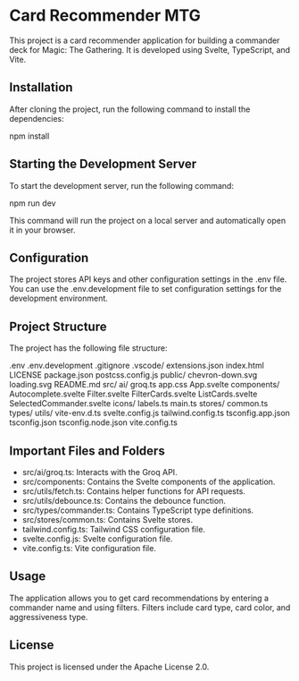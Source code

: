# Card Recommender MTG

This project is a card recommender application for building a commander deck for Magic: The Gathering. It is developed using Svelte, TypeScript, and Vite.

## Installation

After cloning the project, run the following command to install the dependencies:

npm install

## Starting the Development Server

To start the development server, run the following command:

npm run dev

This command will run the project on a local server and automatically open it in your browser.

## Configuration

The project stores API keys and other configuration settings in the .env file. You can use the .env.development file to set configuration settings for the development environment.

## Project Structure

The project has the following file structure:

.env
.env.development
.gitignore
.vscode/
    extensions.json
index.html
LICENSE
package.json
postcss.config.js
public/
    chevron-down.svg
    loading.svg
README.md
src/
    ai/
        groq.ts
    app.css
    App.svelte
    components/
        Autocomplete.svelte
        Filter.svelte
        FilterCards.svelte
        ListCards.svelte
        SelectedCommander.svelte
    icons/
    labels.ts
    main.ts
    stores/
        common.ts
    types/
    utils/
    vite-env.d.ts
svelte.config.js
tailwind.config.ts
tsconfig.app.json
tsconfig.json
tsconfig.node.json
vite.config.ts

## Important Files and Folders

- src/ai/groq.ts: Interacts with the Groq API.
- src/components: Contains the Svelte components of the application.
- src/utils/fetch.ts: Contains helper functions for API requests.
- src/utils/debounce.ts: Contains the debounce function.
- src/types/commander.ts: Contains TypeScript type definitions.
- src/stores/common.ts: Contains Svelte stores.
- tailwind.config.ts: Tailwind CSS configuration file.
- svelte.config.js: Svelte configuration file.
- vite.config.ts: Vite configuration file.

## Usage

The application allows you to get card recommendations by entering a commander name and using filters. Filters include card type, card color, and aggressiveness type.

## License

This project is licensed under the Apache License 2.0.